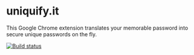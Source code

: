 uniquify.it
===========

This Google Chrome extension translates your memorable password into secure unique passwords on the fly.

[![Build status](https://ci.appveyor.com/api/projects/status?id=tgdoq2fd0wedxush)](https://ci.appveyor.com/project/uniquify-it)
